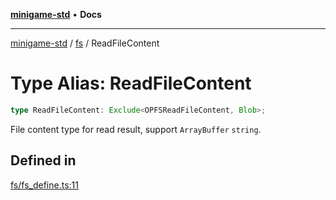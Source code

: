 [**minigame-std**](../../../README.md) • **Docs**

***

[minigame-std](../../../README.md) / [fs](../README.md) / ReadFileContent

# Type Alias: ReadFileContent

```ts
type ReadFileContent: Exclude<OPFSReadFileContent, Blob>;
```

File content type for read result, support `ArrayBuffer` `string`.

## Defined in

[fs/fs\_define.ts:11](https://github.com/JiangJie/minigame-std/blob/1d046e44c5931182cced8ad59c3bf51847c8ead7/src/std/fs/fs_define.ts#L11)
